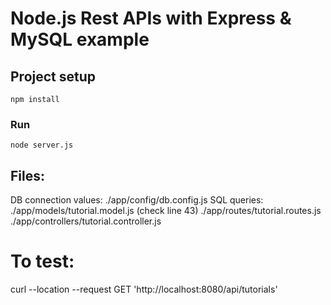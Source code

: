 # Node.js Rest APIs with Express & MySQL example

## Project setup
```
npm install
```

### Run
```
node server.js
```
## Files:

DB connection values: ./app/config/db.config.js 
SQL queries: ./app/models/tutorial.model.js (check line 43)
./app/routes/tutorial.routes.js  
./app/controllers/tutorial.controller.js

# To test:
curl --location --request GET 'http://localhost:8080/api/tutorials'
